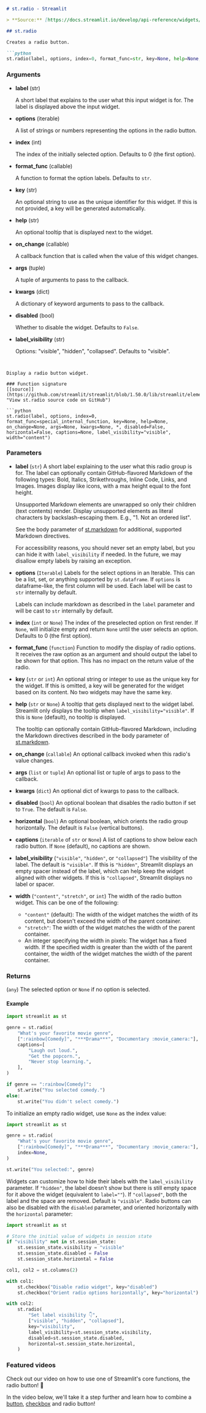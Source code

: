 ```markdown
# st.radio - Streamlit

> **Source:** [https://docs.streamlit.io/develop/api-reference/widgets/st.radio](https://docs.streamlit.io/develop/api-reference/widgets/st.radio)

## st.radio

Creates a radio button.

```python
st.radio(label, options, index=0, format_func=str, key=None, help=None, on_change=None, args=None, kwargs=None, *, disabled=False, label_visibility="visible")
```

### Arguments

*   **label** (str)

    A short label that explains to the user what this input widget is for. The label is displayed above the input widget.
*   **options** (iterable)

    A list of strings or numbers representing the options in the radio button.
*   **index** (int)

    The index of the initially selected option. Defaults to 0 (the first option).
*   **format\_func** (callable)

    A function to format the option labels. Defaults to `str`.
*   **key** (str)

    An optional string to use as the unique identifier for this widget. If this is not provided, a key will be generated automatically.
*   **help** (str)

    An optional tooltip that is displayed next to the widget.
*   **on\_change** (callable)

    A callback function that is called when the value of this widget changes.
*   **args** (tuple)

    A tuple of arguments to pass to the callback.
*   **kwargs** (dict)

    A dictionary of keyword arguments to pass to the callback.
*   **disabled** (bool)

    Whether to disable the widget. Defaults to `False`.
*   **label\_visibility** (str)

    Options: "visible", "hidden", "collapsed". Defaults to "visible".
```


Display a radio button widget.

### Function signature
[[source]](https://github.com/streamlit/streamlit/blob/1.50.0/lib/streamlit/elements/widgets/radio.py#L150 "View st.radio source code on GitHub")

```python
st.radio(label, options, index=0, format_func=special_internal_function, key=None, help=None, on_change=None, args=None, kwargs=None, *, disabled=False, horizontal=False, captions=None, label_visibility="visible", width="content")
```

### Parameters

*   **label** (`str`)
    A short label explaining to the user what this radio group is for. The label can optionally contain GitHub-flavored Markdown of the following types: Bold, Italics, Strikethroughs, Inline Code, Links, and Images. Images display like icons, with a max height equal to the font height.

    Unsupported Markdown elements are unwrapped so only their children (text contents) render. Display unsupported elements as literal characters by backslash-escaping them. E.g., "1\. Not an ordered list".

    See the body parameter of [st.markdown](https://docs.streamlit.io/develop/api-reference/text/st.markdown) for additional, supported Markdown directives.

    For accessibility reasons, you should never set an empty label, but you can hide it with `label_visibility` if needed. In the future, we may disallow empty labels by raising an exception.

*   **options** (`Iterable`)
    Labels for the select options in an Iterable. This can be a list, set, or anything supported by `st.dataframe`. If `options` is dataframe-like, the first column will be used. Each label will be cast to `str` internally by default.

    Labels can include markdown as described in the `label` parameter and will be cast to `str` internally by default.

*   **index** (`int` or `None`)
    The index of the preselected option on first render. If `None`, will initialize empty and return `None` until the user selects an option. Defaults to 0 (the first option).

*   **format_func** (`function`)
    Function to modify the display of radio options. It receives the raw option as an argument and should output the label to be shown for that option. This has no impact on the return value of the radio.

*   **key** (`str` or `int`)
    An optional string or integer to use as the unique key for the widget. If this is omitted, a key will be generated for the widget based on its content. No two widgets may have the same key.

*   **help** (`str` or `None`)
    A tooltip that gets displayed next to the widget label. Streamlit only displays the tooltip when `label_visibility="visible"`. If this is `None` (default), no tooltip is displayed.

    The tooltip can optionally contain GitHub-flavored Markdown, including the Markdown directives described in the body parameter of [st.markdown](https://streamlit.io/develop/api-reference/text/st.markdown).

*   **on_change** (`callable`)
    An optional callback invoked when this radio's value changes.

*   **args** (`list` or `tuple`)
    An optional list or tuple of args to pass to the callback.

*   **kwargs** (`dict`)
    An optional dict of kwargs to pass to the callback.

*   **disabled** (`bool`)
    An optional boolean that disables the radio button if set to `True`. The default is `False`.

*   **horizontal** (`bool`)
    An optional boolean, which orients the radio group horizontally. The default is `False` (vertical buttons).

*   **captions** (`iterable` of `str` or `None`)
    A list of captions to show below each radio button. If `None` (default), no captions are shown.

*   **label_visibility** (`"visible"`, `"hidden"`, or `"collapsed"`)
    The visibility of the label. The default is `"visible"`. If this is `"hidden"`, Streamlit displays an empty spacer instead of the label, which can help keep the widget aligned with other widgets. If this is `"collapsed"`, Streamlit displays no label or spacer.

*   **width** (`"content"`, `"stretch"`, or `int`)
    The width of the radio button widget. This can be one of the following:
    *   `"content"` (default): The width of the widget matches the width of its content, but doesn't exceed the width of the parent container.
    *   `"stretch"`: The width of the widget matches the width of the parent container.
    *   An integer specifying the width in pixels: The widget has a fixed width. If the specified width is greater than the width of the parent container, the width of the widget matches the width of the parent container.

### Returns

(`any`)
The selected option or `None` if no option is selected.

#### Example

```python
import streamlit as st

genre = st.radio(
    "What's your favorite movie genre",
    [":rainbow[Comedy]", "***Drama***", "Documentary :movie_camera:"],
    captions=[
        "Laugh out loud.",
        "Get the popcorn.",
        "Never stop learning.",
    ],
)

if genre == ":rainbow[Comedy]":
    st.write("You selected comedy.")
else:
    st.write("You didn't select comedy.")
```

To initialize an empty radio widget, use `None` as the index value:

```python
import streamlit as st

genre = st.radio(
    "What's your favorite movie genre",
    [":rainbow[Comedy]", "***Drama***", "Documentary :movie_camera:"],
    index=None,
)

st.write("You selected:", genre)
```

Widgets can customize how to hide their labels with the `label_visibility` parameter. If `"hidden"`, the label doesn’t show but there is still empty space for it above the widget (equivalent to `label=""`). If `"collapsed"`, both the label and the space are removed. Default is `"visible"`. Radio buttons can also be disabled with the `disabled` parameter, and oriented horizontally with the `horizontal` parameter:

```python
import streamlit as st

# Store the initial value of widgets in session state
if "visibility" not in st.session_state:
    st.session_state.visibility = "visible"
    st.session_state.disabled = False
    st.session_state.horizontal = False

col1, col2 = st.columns(2)

with col1:
    st.checkbox("Disable radio widget", key="disabled")
    st.checkbox("Orient radio options horizontally", key="horizontal")

with col2:
    st.radio(
        "Set label visibility 👇",
        ["visible", "hidden", "collapsed"],
        key="visibility",
        label_visibility=st.session_state.visibility,
        disabled=st.session_state.disabled,
        horizontal=st.session_state.horizontal,
    )
```

### Featured videos

Check out our video on how to use one of Streamlit's core functions, the radio button! 🔘

In the video below, we'll take it a step further and learn how to combine a [button](/develop/api-reference/widgets/st.button), [checkbox](/develop/api-reference/widgets/st.checkbox) and radio button!